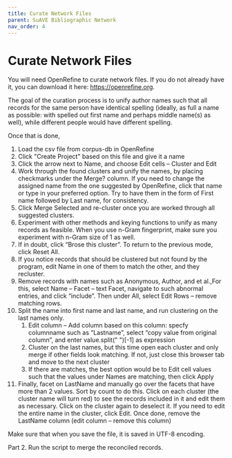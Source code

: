 ```yaml
---
title: Curate Network Files
parent: SuAVE Bibliographic Network
nav_order: 4
---
```


# Curate Network Files

You will need OpenRefine to curate network files. If you do not already have it, you can download it here: https://openrefine.org.

The goal of the curation process is to unify author names such that all records for the same person have identical spelling (ideally, as full a name as possible: with spelled out first name and perhaps middle name(s) as well), while different people would have different spelling. 

Once that is done, 

1. Load the csv file from corpus-db in OpenRefine
2. Click "Create Project" based on this file and give it a name
3. Click the arrow next to Name, and choose Edit cells – Cluster and Edit
4. Work through the found clusters and unify the names, by placing checkmarks under the Merge? column. If you need to change the assigned name from the one suggested by OpenRefine, click that name or type in your preferred option. Try to have them in the form of First name followed by Last name, for consistency.
5. Click Merge Selected and re-cluster once you are worked through all suggested clusters.
6. Experiment with other methods and keying functions to unify as many records as feasible. When you use n-Gram fingerprint, make sure you experiment with n-Gram size of 1 as well.
7. If in doubt, click “Brose this cluster”. To return to the previous mode, click Reset All.
8. If you notice records that should be clustered but not found by the program, edit Name in one of them to match the other, and they recluster.
9. Remove records with names such as Anonymous, Author, and et al.,For this, select Name – Facet – text Facet, navigate to such abnormal entries, and click “include”. Then under All, select Edit Rows – remove matching rows.
10. Split the name into first name and last name, and run clustering on the last names only.
    1. Edit column – Add column based on this column: specfy columnname such as “Lastname”, select “copy value from original column”, and enter value.split(" ")[-1] as expression
    2. Cluster on the last names, but this time open each cluster and only merge if other fields look matching. If not, just close this browser tab and move to the next cluster
    3. If there are matches, the best option would be to Edit cell values such that the values under Names are matching, then click Apply
11. Finally, facet on LastName and manually go over the facets that have more than 2 values. Sort by count to do this. Click on each cluster (the cluster name will turn red) to see the records included in it and edit them as necessary. Click on the cluster again to deselect it. If you need to edit the entire name in the cluster, click Edit. Once done, remove the LastName column (edit column – remove this column)


Make sure that when you save the file, it is saved in UTF-8 encoding.



Part 2. Run the script to merge the reconciled records.
